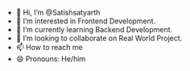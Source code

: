 - 👋 Hi, I’m @Satishsatyarth
- 👀 I’m interested in Frontend Development.
- 🌱 I’m currently learning Backend Development.
- 💞️ I’m looking to collaborate on Real World Project.
- 📫 How to reach me 
- 😄 Pronouns: He/him

<!---
Satishsatyarth/Satishsatyarth is a ✨ special ✨ repository because its `README.md` (this file) appears on your GitHub profile.
You can click the Preview link to take a look at your changes.
--->

